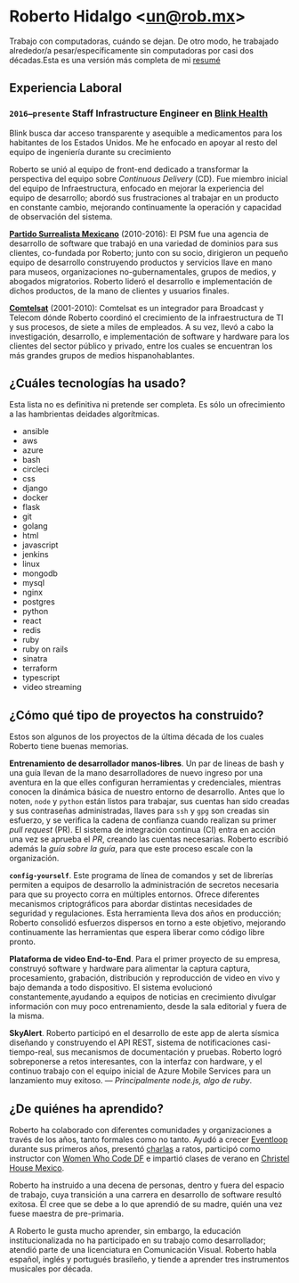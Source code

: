 # Roberto Hidalgo <[un@rob.mx](mailto:un@rob.mx)>

Trabajo con computadoras, cuándo se dejan. De otro modo, he trabajado alrededor/a pesar/específicamente sin computadoras por casi dos décadas.Esta es una versión más completa de mi [resumé](/resume)

## Experiencia Laboral

### `2016–presente` Staff Infrastructure Engineer en [Blink Health](https://www.blinkhealth.com)

Blink busca dar acceso transparente y asequible a medicamentos para los habitantes de los Estados Unidos. Me he enfocado en apoyar al resto del equipo de ingeniería durante su crecimiento 


Roberto se unió al equipo de front-end dedicado a transformar la perspectiva del equipo sobre _Continuous Delivery_ (CD). Fue miembro inicial del equipo de Infraestructura, enfocado en mejorar la experiencia del equipo de desarrollo; abordó sus frustraciones al trabajar en un producto en constante cambio, mejorando continuamente la operación y capacidad de observación del sistema.

**[Partido Surrealista Mexicano](https://surrealista.mx/)** (2010-2016): El PSM fue una agencia de desarrollo de software que trabajó en una variedad de dominios para sus clientes, co-fundada por Roberto; junto con su socio, dirigieron un pequeño equipo de desarrollo construyendo productos y servicios llave en mano para museos, organizaciones no-gubernamentales, grupos de medios, y abogados migratorios. Roberto lideró el desarrollo e implementación de dichos productos, de la mano de clientes y usuarios finales.

**[Comtelsat](http://www.comtelsat.com.mx/?lang=en)** (2001-2010): Comtelsat es un integrador para Broadcast y Telecom dónde Roberto coordinó el crecimiento de la infraestructura de TI y sus procesos, de siete a miles de empleados. A su vez, llevó a cabo la investigación, desarrollo, e implementación de software y hardware para los clientes del sector público y privado, entre los cuales se encuentran los más grandes grupos de medios hispanohablantes.

## ¿Cuáles tecnologías ha usado?

Esta lista no es definitiva ni pretende ser completa. Es sólo un ofrecimiento a las hambrientas deidades algorítmicas.

<div class="keywords">

- ansible
- aws
- azure
- bash
- circleci
- css
- django
- docker
- flask
- git
- golang
- html
- javascript
- jenkins
- linux
- mongodb
- mysql
- nginx
- postgres
- python
- react
- redis
- ruby
- ruby on rails
- sinatra
- terraform
- typescript
- video streaming

</div>

## ¿Cómo qué tipo de proyectos ha construido?

Estos son algunos de los proyectos de la última década de los cuales Roberto tiene buenas memorias.

**Entrenamiento de desarrollador manos-libres**. Un par de lineas de bash y una guía llevan de la mano desarrolladores de nuevo ingreso por una aventura en la que elles configuran herramientas y credenciales, mientras conocen la dinámica básica de nuestro entorno de desarrollo. Antes que lo noten, `node` y `python` están listos para trabajar, sus cuentas han sido creadas y sus contraseñas administradas, llaves para `ssh` y `gpg` son creadas sin esfuerzo, y se verifica la cadena de confianza cuando realizan su primer _pull request_ (PR). El sistema de integración continua (CI) entra en acción una vez se aprueba el _PR_, creando las cuentas necesarias. Roberto escribió además la _guía sobre la guía_, para que este proceso escale con la organización.

**`config-yourself`**. Este programa de línea de comandos y set de librerías permiten a equipos de desarrollo la administración de secretos necesaria para que su proyecto corra en múltiples entornos. Ofrece diferentes mecanismos criptográficos para abordar distintas necesidades de seguridad y regulaciones. Esta herramienta lleva dos años en producción; Roberto consolidó esfuerzos dispersos en torno a este objetivo, mejorando continuamente las herramientas que espera liberar como código libre pronto.

**Plataforma de video End-to-End**. Para el primer proyecto de su empresa, construyó software y hardware para alimentar la captura captura, procesamiento, grabación, distribución y reproducción de video en vivo y bajo demanda a todo dispositivo. El sistema evolucionó constantemente,ayudando a equipos de noticias en crecimiento divulgar información con muy poco entrenamiento, desde la sala editorial y fuera de la misma.

**SkyAlert**. Roberto participó en el desarrollo de este app de alerta sísmica diseñando y construyendo el API REST, sistema de notificaciones casi-tiempo-real, sus mecanismos de documentación y pruebas. Roberto logró sobreponerse a retos interesantes, con la interfaz con hardware, y el continuo trabajo con el equipo inicial de Azure Mobile Services para un lanzamiento muy exitoso. — _Principalmente node.js, algo de ruby_.


## ¿De quiénes ha aprendido?

Roberto ha colaborado con diferentes comunidades y organizaciones a través de los años, tanto formales como no tanto. Ayudó a crecer [Eventloop](http://meetup.com/eventloop) durante sus primeros años, presentó [charlas](https://speakerdeck.com/unrob) a ratos, participó como instructor con [Women Who Code DF](https://www.meetup.com/Women-Who-Code-Mexico-City/) e impartió clases de verano en [Christel House Mexico](http://mx.christelhouse.org).

Roberto ha instruido a una decena de personas, dentro y fuera del espacio de trabajo, cuya transición a una carrera en desarrollo de software resultó exitosa. Él cree que se debe a lo que aprendió de su madre, quién una vez fuese maestra de pre-primaria.

A Roberto le gusta mucho aprender, sin embargo, la educación institucionalizada no ha participado en su trabajo como desarrollador; atendió parte de una licenciatura en Comunicación Visual. Roberto habla español, inglés y portugués brasileño, y tiende a aprender tres instrumentos musicales por década.